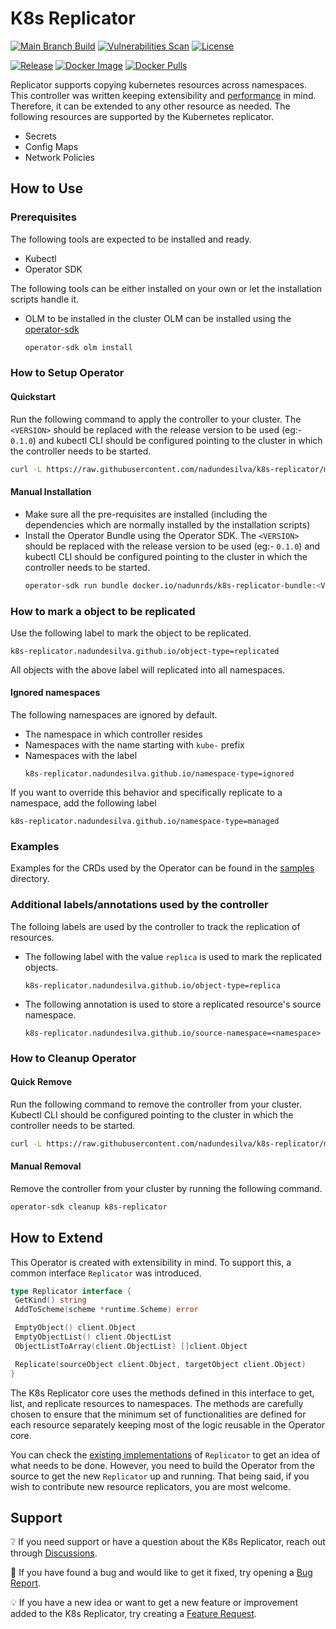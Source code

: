 # K8s Replicator

[![Main Branch Build](https://github.com/nadundesilva/k8s-replicator/actions/workflows/branch-build.yaml/badge.svg)](https://github.com/nadundesilva/k8s-replicator/actions/workflows/branch-build.yaml)
[![Vulnerabilities Scan](https://github.com/nadundesilva/k8s-replicator/actions/workflows/vulnerabilities-scan.yaml/badge.svg)](https://github.com/nadundesilva/k8s-replicator/actions/workflows/vulnerabilities-scan.yaml)
[![License](https://img.shields.io/badge/License-Apache_2.0-blue.svg)](https://opensource.org/licenses/Apache-2.0)

[![Release](https://img.shields.io/github/release/nadundesilva/k8s-replicator.svg?style=flat-square)](https://github.com/nadundesilva/k8s-replicator/releases/latest)
[![Docker Image](https://img.shields.io/docker/image-size/nadunrds/k8s-replicator/latest?style=flat-square)](https://hub.docker.com/r/nadunrds/k8s-replicator)
[![Docker Pulls](https://img.shields.io/docker/pulls/nadunrds/k8s-replicator?style=flat-square)](https://hub.docker.com/r/nadunrds/k8s-replicator)

Replicator supports copying kubernetes resources across namespaces. This controller was written keeping extensibility and [performance](./BENCHMARK.md) in mind. Therefore, it can be extended to any other resource as needed. The following resources are supported by the Kubernetes replicator.

- Secrets
- Config Maps
- Network Policies

## How to Use

### Prerequisites

The following tools are expected to be installed and ready.

- Kubectl
- Operator SDK

The following tools can be either installed on your own or let the installation scripts handle it.

- OLM to be installed in the cluster
  OLM can be installed using the [operator-sdk](https://sdk.operatorframework.io/docs/installation/)
  ```bash
  operator-sdk olm install
  ```

### How to Setup Operator

#### Quickstart

Run the following command to apply the controller to your cluster. The `<VERSION>` should be replaced with the release version
to be used (eg:- `0.1.0`) and kubectl CLI should be configured pointing to the cluster in which the controller needs to be started.

```bash
curl -L https://raw.githubusercontent.com/nadundesilva/k8s-replicator/main/installers/install.sh | bash -s <VERSION>
```

#### Manual Installation

- Make sure all the pre-requisites are installed (including the dependencies which are normally installed by the installation scripts)
- Install the Operator Bundle using the Operator SDK. The `<VERSION>` should be replaced with the release version
  to be used (eg:- `0.1.0`) and kubectl CLI should be configured pointing to the cluster in which the controller needs to be started.
  ```bash
  operator-sdk run bundle docker.io/nadunrds/k8s-replicator-bundle:<VERSION>
  ```

### How to mark a object to be replicated

Use the following label to mark the object to be replicated.

```properties
k8s-replicator.nadundesilva.github.io/object-type=replicated
```

All objects with the above label will replicated into all namespaces.

#### Ignored namespaces

The following namespaces are ignored by default.

- The namespace in which controller resides
- Namespaces with the name starting with `kube-` prefix
- Namespaces with the label
  ```properties
  k8s-replicator.nadundesilva.github.io/namespace-type=ignored
  ```

If you want to override this behavior and specifically replicate to a namespace, add the following label

```properties
k8s-replicator.nadundesilva.github.io/namespace-type=managed
```

### Examples

Examples for the CRDs used by the Operator can be found in the [samples](./config/samples) directory.

### Additional labels/annotations used by the controller

The folloing labels are used by the controller to track the replication of resources.

- The following label with the value `replica` is used to mark the replicated objects.
  ```properties
  k8s-replicator.nadundesilva.github.io/object-type=replica
  ```
- The following annotation is used to store a replicated resource's source namespace.
  ```properties
  k8s-replicator.nadundesilva.github.io/source-namespace=<namespace>
  ```

### How to Cleanup Operator

#### Quick Remove

Run the following command to remove the controller from your cluster. Kubectl CLI should be configured pointing to the cluster in which the controller needs to be started.

```bash
curl -L https://raw.githubusercontent.com/nadundesilva/k8s-replicator/main/installers/uninstall.sh | bash -s
```

#### Manual Removal

Remove the controller from your cluster by running the following command.

```bash
operator-sdk cleanup k8s-replicator
```

## How to Extend

This Operator is created with extensibility in mind. To support this, a common interface `Replicator` was introduced.

```go
type Replicator interface {
 GetKind() string
 AddToScheme(scheme *runtime.Scheme) error

 EmptyObject() client.Object
 EmptyObjectList() client.ObjectList
 ObjectListToArray(client.ObjectList) []client.Object

 Replicate(sourceObject client.Object, targetObject client.Object)
}
```

The K8s Replicator core uses the methods defined in this interface to get, list, and replicate resources to namespaces. The methods are carefully chosen to ensure that the minimum set of functionalities are defined for each resource separately keeping most of the logic reusable in the Operator core.

You can check the [existing implementations](./internal/controller/replication/) of `Replicator` to get an idea of what needs to be done. However, you need to build the Operator from the source to get the new `Replicator` up and running. That being said, if you wish to contribute new resource replicators, you are most welcome.

## Support

:grey_question: If you need support or have a question about the K8s Replicator, reach out through [Discussions](https://github.com/nadundesilva/k8s-replicator/discussions).

:bug: If you have found a bug and would like to get it fixed, try opening a [Bug Report](https://github.com/nadundesilva/k8s-replicator/issues/new?labels=Type%2FBug&template=bug-report.md).

:bulb: If you have a new idea or want to get a new feature or improvement added to the K8s Replicator, try creating a [Feature Request](https://github.com/nadundesilva/k8s-replicator/issues/new?labels=Type%2FFeature&template=feature-request.md).
